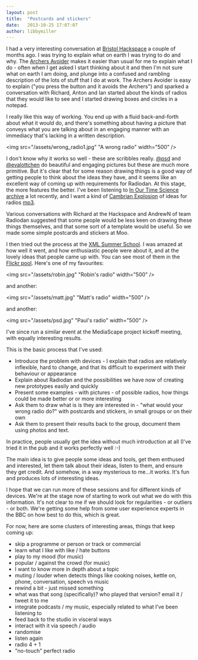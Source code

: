 ```yaml
---
layout: post
title:  "Postcards and stickers"
date:   2013-10-25 17:07:07
author: libbymiller
---
```


I had a very interesting conversation at [Bristol Hackspace](http://bristol.hackspace.org.uk) a 
couple of months ago. I was trying to explain what on earth I was trying to do and why. The 
[Archers Avoider](http://planb.nicecupoftea.org/2013/04/16/archers-avoider/) makes it easier 
than usual for me to explain what I do - often when I get asked I start thinking about it and 
then I'm not sure what on earth I am doing, and plunge into a confused and rambling description 
of the lots of stuff that I do at work. The Archers Avoider is easy to explain ("you press the 
button and it avoids the Archers") and sparked a conversation with Richard, Anton and Ian 
started about the kinds of radios that they would like to see and I started drawing boxes and 
circles in a notepad.

I really like this way of working. You end up with a fluid back-and-forth about what it would 
do, and there's something about having a picture that conveys what you are talking about in an 
engaging manner with an immediacy that's lacking in a written description.

<img src="/assets/wrong_radio1.jpg" "A wrong radio" width="500" />

I don't know why it works so well - these are scribbles really. [@psd](https://twitter.com/psd)
and [@evalottchen](https://twitter.com/evalottchen) do beautiful and engaging pictures but these 
are much more primitive. But it's clear that for some reason drawing things is a good way of 
getting people to think about the ideas they have, and it seems like an excellent way of coming 
up with requirements for Radiodan. At this stage, the more features the better. I've been 
listening to [In Our Time Science archive](http://www.bbc.co.uk/podcasts/series/iots/all) a lot 
recently, and I want a kind of [Cambrian 
Explosion](http://en.wikipedia.org/wiki/Cambrian_explosion) of ideas for radios 
[mp3](http://downloads.bbc.co.uk/podcasts/radio4/iots/iots_20050217-0900a.mp3).

Various conversations with Richard at the Hackspace and AndrewN of team Radiodan suggested that 
some people would be less keen on drawing these things themselves, and that some sort of a 
template would be useful. So we made some simple postcards and stickers at Moo.

I then tried out the process at the [XML Summer School](http://xmlsummerschool.com). I was 
amazed at how well it went, and how enthusiastic people were about it, and at the lovely ideas 
that people came up with. You can see most of them in the [Flickr 
pool](http://www.flickr.com/groups/2386878@N23/). Here's one of my favourites:

<img src="/assets/robin.jpg" "Robin's radio" width="500" />

and another:

<img src="/assets/matt.jpg" "Matt's radio" width="500" />

and another:

<img src="/assets/psd.jpg" "Paul's radio" width="500" />

I've since run a similar event at the MediaScape project kickoff meeting, with equally 
interesting results.

This is the basic process that I've used:

* Introduce the problem with devices - I explain that radios are relatively inflexible, hard to change, and that its difficult to experiment with their behaviour or appearance
* Explain about Radiodan and the possibilities we have now of creating new prototypes easily and quickly
* Present some examples - with pictures - of possible radios, how things could be made better or or more interesting 
* Ask them to draw what is is they are interested in - "what would your wrong radio do?" with postcards and stickers, in small groups or on their own
* Ask them to present their results back to the group, document them using photos and text.

In practice, people usually get the idea without much introduction at all (I've tried it in the 
pub and it works perfectly well :-)

The main idea is to give people some ideas and tools, get them enthused and interested, let them 
talk about their ideas, listen to them, and ensure they get credit. And somehow, in a way 
mysterious to me...it works. It's fun and produces lots of interesting ideas.

I hope that we can run more of these sessions and for different kinds of devices. We're at the 
stage now of starting to work out what we do with this information. It's not clear to me if we 
should look for regularities - or outliers - or both. We're getting some help from some user 
experience experts in the BBC on how best to do this, which is great.

For now, here are some clusters of interesting areas, things that keep coming up:

- skip a programme or person or track or commercial
- learn what I like with like / hate buttons
- play to my mood (for music)
- popular / against the crowd (for music)
- I want to know more in depth about a topic
- muting / louder when detects things like cooking noises, kettle on, phone, conversation, speech vs music
- rewind a bit - just missed something
- what was that song (specifically)? who played that version? email it / tweet it to me
- integrate podcasts / my music, especially related to what I've been listening to
- feed back to the studio in visceral ways
- interact with it via speech / audio
- randomise
- listen again
- radio 4 + 1
- "no-touch" perfect radio

